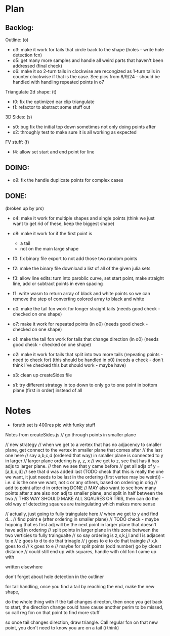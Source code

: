 # Plan

## Backlog:

Outline: (o)

- o3: make it work for tails that circle back to the shape (holes - write hole detection fcn)
- o5: get many more samples and handle all weird parts that haven't been addressed (final check)
- o6: make it so 2-turn tails in clockwise are recongized as 1-turn tails in counter clockwise if that is the case. See pics from 8/9/24 - should be handled with handling repeated points in o7

Triangulate 2d shape: (t)

- t0: fix the optimized ear clip triangulate
- t1: refactor to abstract some stuff out

3D Sides: (s)

- s0: bug fix the initial top down sometimes not only doing points after
- s2: throughly test to make sure it is all working as expected

FV stuff: (f)

- f4: allow set start and end point for line

## DOING:

- o9: fix the handle duplicate points for complex cases

## DONE:

(broken up by prs)

- o4: make it work for multiple shapes and single points (think we just want to get rid of these, keep the biggest shape)
- o8: make it work for if the first point is

  - a tail
  - not on the main large shape

- f0: fix binary file export to not add those two random points
- f2: make the binary file download a list of all of the given julia sets
- f3: allow line edits: turn into paroblic curve, set start point, make straight line, add or subtract points in even spacing
- f1: write wasm to return array of black and white points so we can remove the step of converting colored array to black and white
- o0: make the tail fcn work for longer straight tails (needs good check - checked on one shape)
- o7: make it work for repeated points (in o0) (needs good check - checked on one shape)
- o1: make the tail fcn work for tails that change direction (in o0) (needs good check - checked on one shape)
- o2: make it work for tails that split into two more tails (repeating points - need to check for) (this should be handled in o0) (needs a check - don't think I've checked this but should work - maybe have)

- s3: clean up createSides file
- s1: try different strategy in top down to only go to one point in bottom plane (first in order) instead of all

# Notes

- foruth set is 400res pic with funky stuff

Notes from createSides.js
// go through points in smaller plane

// new strategy
// when we get to a vertex that has no adjacency to smaller plane, get connect to the vertex in smaller plane that comes after
// the last one here
// say a,b,c,d (ordered that way) in smaller plane is connected to y in larger
// larger plane ordering is y, z, x
// we get to z, see that has it has adjs to larger plane.
// then we see that y came before
// get all adjs of y = [a,b,c,d]
// see that d was added last (TODO check that this is really the one we want, it just needs to be last in the ordering (first vertex may be weird)) - i.e. d is the one we want, not c or any others, based on ordering in orig
// add to point after d in ordering DONE
// MAY also want to see how many points after z are also non adj to smaller plane, and split in half between the two
// THIS WAY SHOULD MAKE ALL SQAURES OR TRIS, then can do the old way of detecting sqaures are traingulating which makes more sense

// actually, just going to fully traingulate here
// when we get to y and find d...
// find point e (after ordering in smaller plane)
// TODO check - maybe hopoing that es first adj will be the next point in larger plane that doesn't have adj in ordering
// split points in larger plane in this zone between the two verticies to fully traingualte
// so say ordering is z,x,k,j,l and l is adjacent to e
// z goes to d to do that trinagle
// j goes to e to do that traingle
// x,k goes to d
// k goes to e
// maybe for split points (odd number) go by cloest distance
// could still end up with squares, handle with old fcn I came up with

written elsewhere

don't forget about hole detection in the outliner

for tail handling, once you find a tail by reaching the end, make the new shape,

do the whole thing with if the tail changes directon, then once you get back to start, the direction change could have cause another perim to be missed, so call reg fcn on that point to find more stuff

so once tail changes direction, draw triangle. Call regular fcn on that new point, you don't need to know you are on a tail (i think)
